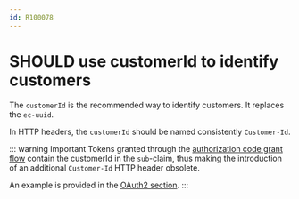 ```yaml
---
id: R100078
---
```


# SHOULD use customerId to identify customers

The `customerId` is the recommended way to identify customers.
It replaces the `ec-uuid`.

In HTTP headers, the `customerId` should be named consistently `Customer-Id`.

::: warning Important
Tokens granted through the [authorization code grant flow](../../../../rest/authorization/oauth/rules/must-use-authorization-grant.md) contain the customerId in the `sub`-claim, thus making the introduction of an additional `Customer-Id` HTTP header obsolete.

An example is provided in the [OAuth2 section](../../../../rest/authorization/README.md#oauth-2-0).
:::

